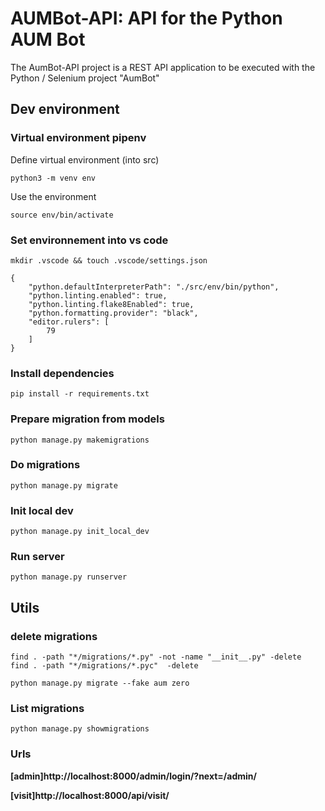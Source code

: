 # AUMBot-API: API for the Python AUM Bot

The AumBot-API project is a REST API application to be executed with the Python / Selenium project "AumBot" 


## Dev environment

### Virtual environment pipenv

Define virtual environment (into src)
```
python3 -m venv env
```

Use the environment

```
source env/bin/activate
```

### Set environnement into vs code 

```
mkdir .vscode && touch .vscode/settings.json
```

```
{
    "python.defaultInterpreterPath": "./src/env/bin/python",    
    "python.linting.enabled": true,
    "python.linting.flake8Enabled": true,
    "python.formatting.provider": "black",
    "editor.rulers": [
        79
    ]
}
```

### Install dependencies

```
pip install -r requirements.txt
```

### Prepare migration from models

```
python manage.py makemigrations
```

### Do migrations

```
python manage.py migrate
```

### Init local dev

```
python manage.py init_local_dev
```

### Run server

```
python manage.py runserver
```

## Utils 

### delete migrations

```
find . -path "*/migrations/*.py" -not -name "__init__.py" -delete
find . -path "*/migrations/*.pyc"  -delete

```

```
python manage.py migrate --fake aum zero
```

### List migrations

```
python manage.py showmigrations
```


### Urls

**[admin]http://localhost:8000/admin/login/?next=/admin/**

**[visit]http://localhost:8000/api/visit/**
